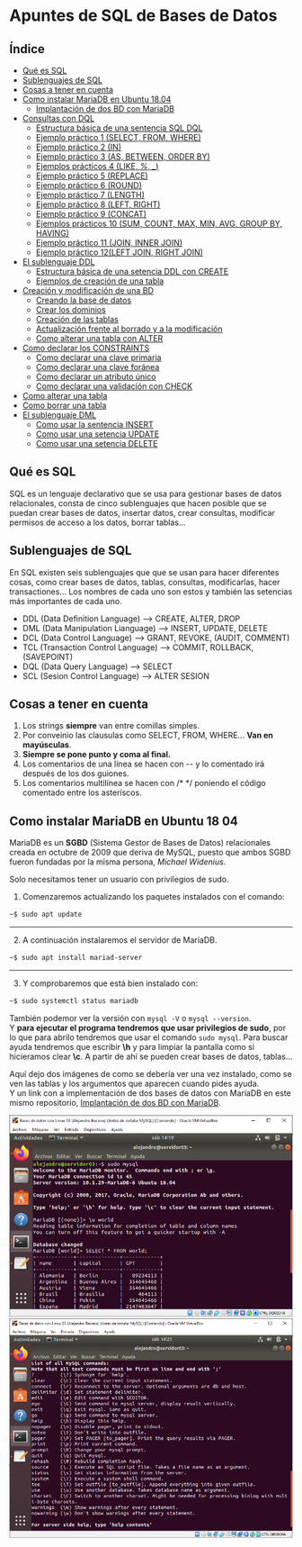 # Apuntes de SQL de Bases de Datos

## Índice

- [Qué es SQL](#Qué-es-SQL)
- [Sublenguajes de SQL](#sublenguajes-de-sql)
- [Cosas a tener en cuenta](#cosas-a-tener-en-cuenta)
- [Como instalar MariaDB en Ubuntu 18.04](#Como-instalar-MariaDB-en-Ubuntu-18-04)
	- [Implantación de dos BD con MariaDB](./ImplementacioConMariaDB.md)
- [Consultas con DQL](./DQL.md#consultas-con-dql)
	- [Estructura básica de una sentencia SQL DQL](./DQL.md#estructura-básica-de-una-sentencia-sql-dql)
	- [Ejemplo práctico 1 (SELECT, FROM, WHERE)](./DQL.md#ejemplo-práctico-1)
	- [Ejemplo práctico 2 (IN)](./DQL.md#ejemplo-práctico-2)
	- [Ejemplo práctico 3 (AS, BETWEEN, ORDER BY)](./DQL.md#ejemplo-práctico-3)
	- [Ejemplos prácticos 4 (LIKE, *%*, *_*)](./DQL.md#ejemplos-prácticos-4)
	- [Ejemplo práctico 5 (REPLACE)](./DQL.md#ejemplo-práctico-5)
	- [Ejemplo práctico 6 (ROUND)](./DQL.md#ejemplo-práctico-6)
	- [Ejemplo práctico 7 (LENGTH)](./DQL.md#ejemplo-práctico-7)
	- [Ejemplo práctico 8 (LEFT, RIGHT)](./DQL.md#ejemplo-práctico-8)
	- [Ejemplo práctico 9 (CONCAT)](./DQL.md#ejemplo-práctico-9)
	- [Ejemplos prácticos 10 (SUM, COUNT, MAX, MIN, AVG, GROUP BY, HAVING)](./DQL.md#ejemplos-prácticos-10)
	- [Ejemplo práctico 11 (JOIN, INNER JOIN)](./DQL.md#ejemplo-práctico-11)
	- [Ejemplo práctico 12(LEFT JOIN, RIGHT JOIN)](./DQL.md#Ejemplo-práctico-12)
- [El sublenguaje DDL](./DDL.md#el-sublenguaje-ddl)
	- [Estructura básica de una setencia DDL con CREATE](./DDL.md#Estructura-básica-de-una-setencia-DDL-con-CREATE)
	- [Ejemplos de creación de una tabla](./DDL.md#Ejemplos-de-creación-de-una-tabla)
- [Creación y modificación de una BD](./DDL.md#Creación-y-modificación-de-una-BD)
	- [Creando la base de datos](./DDL.md#Creando-la-base-de-datos)
	- [Crear los dominios](./DDL.md#Crear-los-dominios)
	- [Creación de las tablas](./DDL.md#Creación-de-las-tablas)
	- [Actualización frente al borrado y a la modificación](./DDL.md#Actualización-frente-al-borrado-y-a-la-modificación)
	- [Como alterar una tabla con ALTER](./DDL.md#Como-alterar-una-tabla-con-ALTER)
- [Como declarar los CONSTRAINTS](./DDL.md#Como-declarar-los-CONSTRAINTS)
	- [Como declarar una clave primaria](./DDL.md#Como-declarar-una-clave-primaria)
	- [Como declarar una clave foránea](./DDL.md#Como-declarar-una-clave-foránea)
	- [Como declarar un atributo único](./DDL.md#Como-declarar-un-atributo-único)
	- [Como declarar una validación con CHECK](./DDL.md#Como-declarar-una-validación-con-CHECK)
- [Como alterar una tabla](./DDL.md#Como-alterar-una-tabla)
- [Como borrar una tabla](./DDL.md#Como-borrar-una-tabla)
- [El sublenguaje DML](./DML.md#El-sublenguaje-DML)
	- [Como usar la sentencia INSERT](./DML.md#Como-usar-la-sentencia-INSERT)
	- [Como usar una setencia UPDATE](./DML.md#Como-usar-una-setencia-UPDATE)
	- [Como usar una setencia DELETE](./DML.md#Como-usar-una-setencia-DELETE)


## Qué es SQL

SQL es un lenguaje declarativo que se usa para gestionar bases de datos relacionales, consta de cinco sublenguajes que hacen posible que se puedan crear bases de datos, insertar datos, crear consultas, modificar permisos de acceso a los datos, borrar tablas...  
	
## Sublenguajes de SQL

En SQL existen seis sublenguajes que que se usan para hacer diferentes cosas, como crear bases de datos, tablas, consultas, modificarlas, hacer transactiones... Los nombres de cada uno son estos y también las setencias más importantes de cada uno.  

- DDL (Data Definition Language) --> CREATE, ALTER, DROP  
- DML (Data Manipulation Lianguage) --> INSERT, UPDATE, DELETE  
- DCL (Data Control Language) --> GRANT, REVOKE, (AUDIT, COMMENT)  
- TCL (Transaction Control Language) --> COMMIT, ROLLBACK, (SAVEPOINT)  
- DQL (Data Query Language) --> SELECT  
- SCL (Sesion Control Language) --> ALTER SESION  

## Cosas a tener en cuenta

1. Los strings **siempre** van entre comillas simples.
2. Por conveinio las clausulas como SELECT, FROM, WHERE... **Van en mayúsculas**.
3. **Siempre se pone punto y coma al final.**
4. Los comentarios de una línea se hacen con -- y lo comentado irá después de los dos guiones.
5. Los comentarios multilínea se hacen con /* */ poniendo el código comentado entre los asteríscos.

## Como instalar MariaDB en Ubuntu 18 04

MariaDB es un **SGBD** (Sistema Gestor de Bases de Datos) relacionales creada en octubre de 2009 que deriva de MySQL, puesto que ambos SGBD fueron fundadas por la misma persona, *Michael Widenius*.  

Solo necesitamos tener un usuario con privilegios de sudo.  

1. Comenzaremos actualizando los paquetes instalados con el comando:  

```sh
~$ sudo apt update
```

-----
2. A continuación instalaremos el servidor de MariaDB.  

```sh
~$ sudo apt install mariad-server
```

-----
3. Y comprobaremos que está bien instalado con:  

```sh
~$ sudo systemctl status mariadb
```

También podemor ver la versión con ```mysql -V``` o ```mysql --version```.  
Y **para ejecutar el programa tendremos que usar privilegios de sudo**, por lo que para abrilo tendremos que usar el comando ```sudo mysql```. Para buscar ayuda tendremos que escribir **\h** y para limpiar la pantalla como si hicieramos clear **\c**. A partir de ahí se pueden crear bases de datos, tablas...  

Aquí dejo dos imágenes de como se debería ver una vez instalado, como se ven las tablas y los argumentos que aparecen cuando pides ayuda.  
Y un link con a implementación de dos bases de datos con MaríaDB en este mismo repositorio, [Implantación de dos BD con MariaDB](./ImplementacioConMariaDB.md).

![MariaDB1](./img/mariaDB1.PNG)
![MariaDB2](./img/mariaDB2.PNG)


